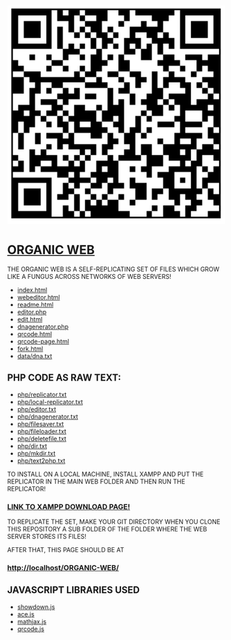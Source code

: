 ![](qrcode.png)

# [ORGANIC WEB](https://github.com/LafeLabs/ORGANIC-WEB)

THE ORGANIC WEB IS A SELF-REPLICATING SET OF FILES WHICH GROW LIKE A FUNGUS ACROSS NETWORKS OF WEB SERVERS!

 - [index.html](index.html)
 - [webeditor.html](webeditor.html)
 - [readme.html](readme.html)
 - [editor.php](editor.php)
 - [edit.html](edit.html)
 - [dnagenerator.php](dnagenerator.php)
 - [qrcode.html](qrcode.html)
 - [qrcode-page.html](qrcode-page.html)
 - [fork.html](fork.html)
 - [data/dna.txt](data/dna.txt)


## PHP CODE AS RAW TEXT:

 - [php/replicator.txt](php/replicator.txt)
 - [php/local-replicator.txt](php/local-replicator.txt)
 - [php/editor.txt](php/editor.txt)
 - [php/dnagenerator.txt](php/dnagenerator.txt)
 - [php/filesaver.txt](php/filesaver.txt)
 - [php/fileloader.txt](php/fileloader.txt)
 - [php/deletefile.txt](php/deletefile.txt)
 - [php/dir.txt](php/dir.txt)
 - [php/mkdir.txt](php/mkdir.txt)
 - [php/text2php.txt](php/text2php.txt)


TO INSTALL ON A LOCAL MACHINE, INSTALL XAMPP AND PUT THE REPLICATOR IN THE MAIN WEB FOLDER AND THEN RUN THE REPLICATOR!

### [LINK TO XAMPP DOWNLOAD PAGE!](https://www.apachefriends.org/)

TO REPLICATE THE SET, MAKE YOUR GIT DIRECTORY WHEN YOU CLONE THIS REPOSITORY A SUB FOLDER OF THE FOLDER WHERE THE WEB SERVER STORES ITS FILES! 

AFTER THAT, THIS PAGE SHOULD BE AT 

### [http://localhost/ORGANIC-WEB/](http://localhost/ORGANIC-WEB/)

## JAVASCRIPT LIBRARIES USED

 - [showdown.js](https://showdownjs.com/)
 - [ace.js](https://ace.c9.io/)
 - [mathjax.js](https://www.mathjax.org/)
 - [qrcode.js](https://davidshimjs.github.io/qrcodejs/)




